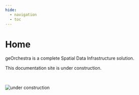 ```yaml
---
hide:
  - navigation
  - toc
---
```


# Home

geOrchestra is a complete Spatial Data Infrastructure solution.

This documentation site is under construction.

</br>

![under construction](https://upload.wikimedia.org/wikipedia/commons/d/d9/Under_construction_animated.gif)


